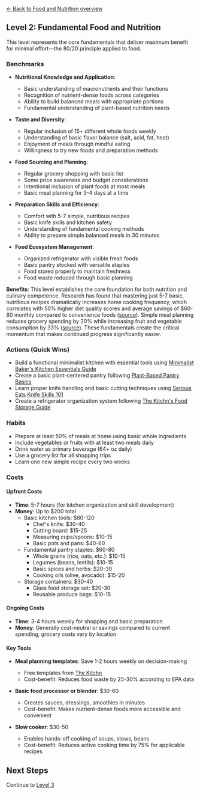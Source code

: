 [← Back to Food and Nutrition overview](index)
## Level 2: Fundamental Food and Nutrition

This level represents the core fundamentals that deliver maximum benefit for minimal effort—the 80/20 principle applied to food.

### Benchmarks
- **Nutritional Knowledge and Application**: 
  - Basic understanding of macronutrients and their functions
  - Recognition of nutrient-dense foods across categories
  - Ability to build balanced meals with appropriate portions
  - Fundamental understanding of plant-based nutrition needs

- **Taste and Diversity**:
  - Regular inclusion of 15+ different whole foods weekly
  - Understanding of basic flavor balance (salt, acid, fat, heat)
  - Enjoyment of meals through mindful eating
  - Willingness to try new foods and preparation methods

- **Food Sourcing and Planning**:
  - Regular grocery shopping with basic list
  - Some price awareness and budget considerations
  - Intentional inclusion of plant foods at most meals
  - Basic meal planning for 3-4 days at a time

- **Preparation Skills and Efficiency**:
  - Comfort with 5-7 simple, nutritious recipes
  - Basic knife skills and kitchen safety
  - Understanding of fundamental cooking methods
  - Ability to prepare simple balanced meals in 30 minutes

- **Food Ecosystem Management**:
  - Organized refrigerator with visible fresh foods
  - Basic pantry stocked with versatile staples
  - Food stored properly to maintain freshness
  - Food waste reduced through basic planning

**Benefits**: This level establishes the core foundation for both nutrition and culinary competence. Research has found that mastering just 5-7 basic, nutritious recipes dramatically increases home cooking frequency, which correlates with 50% higher diet quality scores and average savings of $60-80 monthly compared to convenience foods ([source](https://doi.org/10.1016/j.jada.2006.09.008)). Simple meal planning reduces grocery spending by 20% while increasing fruit and vegetable consumption by 33% ([source](https://doi.org/10.1016/j.amepre.2017.01.044)). These fundamentals create the critical momentum that makes continued progress significantly easier.

### Actions (Quick Wins)
- Build a functional minimalist kitchen with essential tools using [Minimalist Baker's Kitchen Essentials Guide](https://minimalistbaker.com/essential-kitchen-tools/)
- Create a basic plant-centered pantry following [Plant-Based Pantry Basics](https://www.forksoverknives.com/how-to/plant-based-pantry-basics/)
- Learn proper knife handling and basic cutting techniques using [Serious Eats Knife Skills 101](https://www.seriouseats.com/knife-skills-how-to-hold-a-knife)
- Create a refrigerator organization system following [The Kitchn's Food Storage Guide](https://www.thekitchn.com/the-best-way-to-organize-your-refrigerator-tips-from-the-kitchn-214742)

### Habits
- Prepare at least 50% of meals at home using basic whole ingredients
- Include vegetables or fruits with at least two meals daily
- Drink water as primary beverage (64+ oz daily)
- Use a grocery list for all shopping trips
- Learn one new simple recipe every two weeks

### Costs
#### Upfront Costs
- **Time**: 5-7 hours (for kitchen organization and skill development)
- **Money**: Up to $200 total
  - Basic kitchen tools: $80-120
    * Chef's knife: $30-40
    * Cutting board: $15-25
    * Measuring cups/spoons: $10-15
    * Basic pots and pans: $40-60
  - Fundamental pantry staples: $60-80
    * Whole grains (rice, oats, etc.): $10-15
    * Legumes (beans, lentils): $10-15
    * Basic spices and herbs: $20-30
    * Cooking oils (olive, avocado): $15-20
  - Storage containers: $30-40
    * Glass food storage set: $20-30
    * Reusable produce bags: $10-15

#### Ongoing Costs
- **Time**: 3-4 hours weekly for shopping and basic preparation
- **Money**: Generally cost-neutral or savings compared to current spending; grocery costs vary by location

#### Key Tools
- **Meal planning templates**: Save 1-2 hours weekly on decision-making
  * Free templates from [The Kitchn](https://www.thekitchn.com/the-kitchns-meal-planning-templates-265323)
  * Cost-benefit: Reduces food waste by 25-30% according to EPA data
  
- **Basic food processor or blender**: $30-60
  * Creates sauces, dressings, smoothies in minutes
  * Cost-benefit: Makes nutrient-dense foods more accessible and convenient
  
- **Slow cooker**: $30-50
  * Enables hands-off cooking of soups, stews, beans
  * Cost-benefit: Reduces active cooking time by 75% for applicable recipes

## Next Steps
Continue to [Level 3](level-3)
